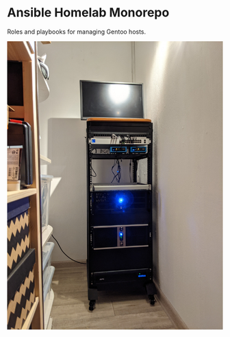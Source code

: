 # Ansible Homelab Monorepo
Roles and playbooks for managing Gentoo hosts.

![homelab](.github/images/lab.jpg)
